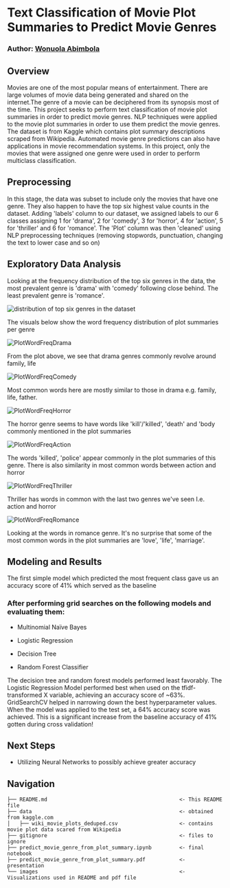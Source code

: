 # Text Classification of Movie Plot Summaries to Predict Movie Genres

### Author: [Wonuola Abimbola](https://github.com/Wonuabimbola)

## Overview

Movies are one of the most popular means of entertainment. There are large volumes of movie data being generated and shared on the internet.The genre of a movie can be deciphered from its synopsis most of the time. This project seeks to perform text classification of movie plot summaries in order to predict movie genres. NLP techniques were applied to the movie plot summaries in order to use them predict the movie genres. The dataset is from Kaggle which contains plot summary descriptions scraped from Wikipedia. Automated movie genre predictions can also have applications in movie recommendation systems. In this project, only the movies that were assigned one genre were used in order to perform multiclass classification.

## Preprocessing

In this stage, the data was subset to include only the movies that have one genre. They also happen to have the top six highest value counts in the dataset. Adding 'labels' column to our dataset, we assigned labels to our 6 classes assigning 1 for 'drama', 2 for 'comedy', 3 for 'horror', 4 for 'action', 5 for 'thriller' and 6 for 'romance'. The 'Plot' column was then 'cleaned' using NLP preprocessing techniques (removing stopwords, punctuation, changing the text to lower case and so on)

## Exploratory Data Analysis

Looking at the frequency distribution of the top six genres in the data, the most prevalent genre is 'drama' with 'comedy' following close behind. The least prevalent genre is 'romance'.

![distribution of top six genres in the dataset](https://github.com/Wonuabimbola/movie_plot_project/blob/main/images/freqoftopgenres.png)

The visuals below show the word frequency distribution of plot summaries per genre

![PlotWordFreqDrama](https://github.com/Wonuabimbola/movie_plot_project/blob/main/images/freqdistofwordsinplotsummaryfordramagenre.png)

From the plot above, we see that drama genres commonly revolve around family, life

![PlotWordFreqComedy](https://github.com/Wonuabimbola/movie_plot_project/blob/main/images/freqdistofwordsinplotsummaryforcomedygenre.png)

Most common words here are mostly similar to those in drama e.g. family, life, father.

![PlotWordFreqHorror](https://github.com/Wonuabimbola/movie_plot_project/blob/main/images/freqdistofwordsinplotsummaryforhorrorgenre.png)

The horror genre seems to have words like 'kill'/'killed', 'death' and 'body commonly mentioned in the plot summaries

![PlotWordFreqAction](https://github.com/Wonuabimbola/movie_plot_project/blob/main/images/freqdistofwordsinplotsummaryforactiongenre.png)

The words 'killed', 'police' appear commonly in the plot summaries of this genre. There is also similarity in most common words between action and horror 

![PlotWordFreqThriller](https://github.com/Wonuabimbola/movie_plot_project/blob/main/images/freqdistofwordsinplotsummaryforthrillergenre.png)

Thriller has words in common with the last two genres we've seen I.e. action and horror

![PlotWordFreqRomance](https://github.com/Wonuabimbola/movie_plot_project/blob/main/images/freqdistofwordsinplotsummaryforromancegenre.png)

Looking at the words in romance genre. It's no surprise that some of the most common words in the plot summaries are 'love', 'life', 'marriage'.

## Modeling and Results

The first simple model which predicted the most frequent class gave us an accuracy score of 41% which served as the baseline

### After performing grid searches on the following models and evaluating them:

* Multinomial Naïve Bayes

* Logistic Regression

* Decision Tree

* Random Forest Classifier

The decision tree and random forest models performed least favorably. The Logistic Regression Model performed best when used on the tfidf-transformed X variable, achieving an accuracy score of ~63%. GridSearchCV helped in narrowing down the best hyperparameter values. When the model was applied to the test set, a 64% accuracy score was achieved. This is a significant increase from the baseline accuracy of 41% gotten during cross validation!

## Next Steps

* Utilizing Neural Networks to possibly achieve greater accuracy

## Navigation


```
├── README.md                                           <- This README file
├── data                                                <- obtained from kaggle.com
│   ├── wiki_movie_plots_deduped.csv                    <- contains movie plot data scared from Wikipedia
├── gitignore                                           <- files to ignore
├── predict_movie_genre_from_plot_summary.ipynb         <- final notebook
├── predict_movie_genre_from_plot_summary.pdf           <- presentation
└── images                                              <- Visualizations used in README and pdf file




